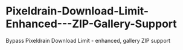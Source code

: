 # Pixeldrain-Download-Limit-Enhanced---ZIP-Gallery-Support
Bypass Pixeldrain Download Limit - enhanced, gallery ZIP support
